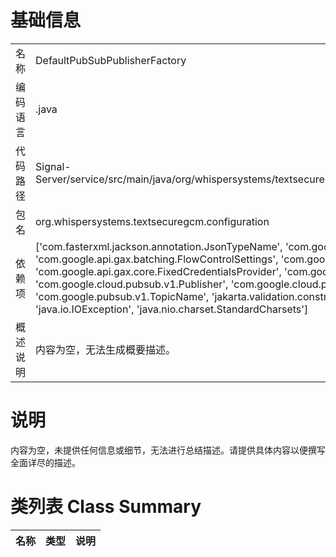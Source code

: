 # 基础信息

|      |      |
|------|------|
| 名称 | DefaultPubSubPublisherFactory |
| 编码语言 | .java |
| 代码路径 | Signal-Server/service/src/main/java/org/whispersystems/textsecuregcm/configuration/DefaultPubSubPublisherFactory.java |
| 包名 | org.whispersystems.textsecuregcm.configuration |
| 依赖项 | ['com.fasterxml.jackson.annotation.JsonTypeName', 'com.google.api.gax.batching.BatchingSettings', 'com.google.api.gax.batching.FlowControlSettings', 'com.google.api.gax.batching.FlowController', 'com.google.api.gax.core.FixedCredentialsProvider', 'com.google.auth.oauth2.ExternalAccountCredentials', 'com.google.cloud.pubsub.v1.Publisher', 'com.google.cloud.pubsub.v1.PublisherInterface', 'com.google.pubsub.v1.TopicName', 'jakarta.validation.constraints.NotBlank', 'java.io.ByteArrayInputStream', 'java.io.IOException', 'java.nio.charset.StandardCharsets'] |
| 概述说明 | 内容为空，无法生成概要描述。 |

# 说明

内容为空，未提供任何信息或细节，无法进行总结描述。请提供具体内容以便撰写全面详尽的描述。

# 类列表 Class Summary

| 名称   | 类型  | 说明 |
|-------|------|-------------|




